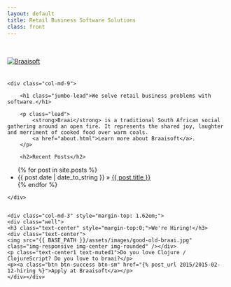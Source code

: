 ```yaml
---
layout: default
title: Retail Business Software Solutions
class: front
---
```

        
<div>
    <a href="{{ BASE_PATH }}">
       <img src="{{ BASE_PATH }}/assets/images/braaisoft-logo_671x100.png" class="img-responsive" alt="Braaisoft" style="margin: 2.4em 0 1.6em 0;" />
    </a>
</div>

<div class="row" style="position: relative;">
    
    <div class="col-md-9">

        <h1 class="jumbo-lead">We solve retail business problems with software.</h1>
    
        <p class="lead">
            <strong>Braai</strong> is a traditional South African social gathering around an open fire. It represents the shared joy, laughter and merriment of cooked food over warm coals.
            <a href="about.html">Learn more about Braaisoft</a>.
        </p>
        
        <h2>Recent Posts</h2>
        
<ul class="posts">
  {% for post in site.posts %}
    <li><span>{{ post.date | date_to_string }}</span> &raquo; <a href="{{ BASE_PATH }}{{ post.url }}">{{ post.title }}</a></li>
  {% endfor %}
</ul>
        
    </div>


    <div class="col-md-3" style="margin-top: 1.62em;">
    <div class="well">
    <h3 class="text-center" style="margin-top:0;">We're Hiring!</h3>
    <div class="text-center">
    <img src="{{ BASE_PATH }}/assets/images/good-old-braai.jpg" class="img-responsive img-center img-rounded" /></div>
    <p class="text-center1 text-muted1">Do you love Clojure / ClojureScript? Do you love to braai?</p>
    <p><a class="btn btn-success btn-sm" href="{% post_url 2015/2015-02-12-hiring %}">Apply at Braaisoft</a></p>
    </div></div>

</div>

